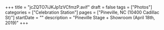 +++
title = "jcZQTO7iJKJp1zVCfmzP.avif"
draft = false
tags = ["Photos"]
categories = ["Celebration Station"]
pages = ["Pineville, NC (10400 Cadillac St)"]
startDate = ""
description = "Pineville Stage + Showroom (April 18th, 2019)"
+++

